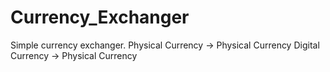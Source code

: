 # Currency_Exchanger
Simple currency exchanger.
Physical Currency -> Physical Currency
Digital Currency -> Physical Currency
